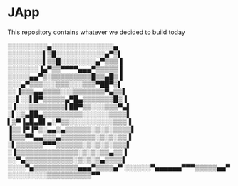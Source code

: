 JApp
====

This repository contains whatever we decided to build today

░░░░░░░░░▄░░░░░░░░░░░░░░▄
░░░░░░░░▌▒█░░░░░░░░░░░▄▀▒▌
░░░░░░░░▌▒▒█░░░░░░░░▄▀▒▒▒▐
░░░░░░░▐▄▀▒▒▀▀▀▀▄▄▄▀▒▒▒▒▒▐
░░░░░▄▄▀▒░▒▒▒▒▒▒▒▒▒█▒▒▄█▒▐
░░░▄▀▒▒▒░░░▒▒▒░░░▒▒▒▀██▀▒▌
░░▐▒▒▒▄▄▒▒▒▒░░░▒▒▒▒▒▒▒▀▄▒▒▌
░░▌░░▌█▀▒▒▒▒▒▄▀█▄▒▒▒▒▒▒▒█▒▐
░▐░░░▒▒▒▒▒▒▒▒▌██▀▒▒░░░▒▒▒▀▄▌
░▌░▒▄██▄▒▒▒▒▒▒▒▒▒░░░░░░▒▒▒▒▌
▌▒▀▐▄█▄█▌▄░▀▒▒░░░░░░░░░░▒▒▒▐
▐▒▒▐▀▐▀▒░▄▄▒▄▒▒▒▒▒▒░▒░▒░▒▒▒▒▌
▐▒▒▒▀▀▄▄▒▒▒▄▒▒▒▒▒▒▒▒░▒░▒░▒▒▐
░▌▒▒▒▒▒▒▀▀▀▒▒▒▒▒▒░▒░▒░▒░▒▒▒▌
░▐▒▒▒▒▒▒▒▒▒▒▒▒▒▒░▒░▒░▒▒▄▒▒▐
░░▀▄▒▒▒▒▒▒▒▒▒▒▒░▒░▒░▒▄▒▒▒▒▌
░░░░▀▄▒▒▒▒▒▒▒▒▒▒▄▄▄▀▒▒▒▒▄▀
░░░░░░▀▄▄▄▄▄▄▀▀▀▒▒▒▒▒▄▄▀
░░░░░░░░░▒▒▒▒▒▒▒▒▒▒▀▀
